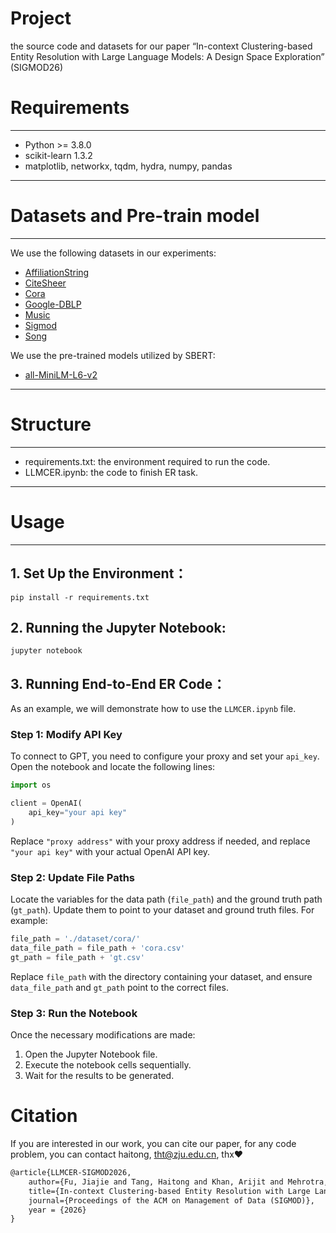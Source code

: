 # Project
the source code and datasets for our paper “In-context Clustering-based Entity Resolution with Large Language Models: A Design Space Exploration” (SIGMOD26)

# Requirements
-------
- Python >= 3.8.0
- scikit-learn 1.3.2
- matplotlib, networkx, tqdm, hydra, numpy, pandas 
--------

# Datasets and Pre-train model
----------
We use the following datasets in our experiments:

- [AffiliationString](https://github.com/merialdo/research.alaska)
- [CiteSheer](https://pages.cs.wisc.edu/~anhai/data)
- [Cora](https://www.gabormelli.com/RKB/CORA_Citation_Benchmark_Task)
- [Google-DBLP](https://pages.cs.wisc.edu/~anhai/data)
- [Music](http://oaei.ontologymatching.org/2011/instance/)
- [Sigmod](http://www.inf.uniroma3.it/db/sigmod2020contest/)
- [Song](https://pages.cs.wisc.edu/~anhai/data)

We use the pre-trained models utilized by SBERT:
- [all-MiniLM-L6-v2](https://www.sbert.net/)

---------


# Structure
------------
- requirements.txt: the environment required to run the code.
- LLMCER.ipynb: the code to finish ER task.

------------
# Usage
------------

## 1. Set Up the Environment：
 ```
 pip install -r requirements.txt
 ```

## 2. Running the Jupyter Notebook:
 ```
 jupyter notebook
 ```


## 3. Running End-to-End ER Code：

As an example, we will demonstrate how to use the `LLMCER.ipynb` file.

### Step 1: Modify API Key

To connect to GPT, you need to configure your proxy and set your `api_key`. Open the notebook and locate the following lines:

```python
import os

client = OpenAI(
    api_key="your api key"
)
```

Replace `"proxy address"` with your proxy address if needed, and replace `"your api key"` with your actual OpenAI API key.

### Step 2: Update File Paths

Locate the variables for the data path (`file_path`) and the ground truth path (`gt_path`). Update them to point to your dataset and ground truth files. For example:

```python
file_path = './dataset/cora/'
data_file_path = file_path + 'cora.csv'
gt_path = file_path + 'gt.csv'
```

Replace `file_path` with the directory containing your dataset, and ensure `data_file_path` and `gt_path` point to the correct files.

### Step 3: Run the Notebook

Once the necessary modifications are made:

1. Open the Jupyter Notebook file.
2. Execute the notebook cells sequentially.
3. Wait for the results to be generated.

# Citation

If you are interested in our work, you can cite our paper, for any code problem, you can contact haitong, tht@zju.edu.cn, thx❤

```tex
@article{LLMCER-SIGMOD2026,  
	author={Fu, Jiajie and Tang, Haitong and Khan, Arijit and Mehrotra, Sharad and Ke, Xiangyu and Gao, Yunjun}, 
    title={In-context Clustering-based Entity Resolution with Large Language Models: A Design Space Exploration},  
    journal={Proceedings of the ACM on Management of Data (SIGMOD)}, 
    year = {2026}    
}
```



